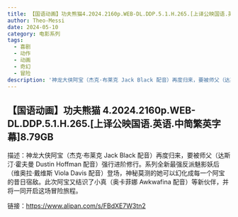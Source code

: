 ```yaml
---
title: 【国语动画】功夫熊猫4.2024.2160p.WEB-DL.DDP.5.1.H.265.[上译公映国语.英语.中简繁英字幕]8.79GB
author: Theo-Messi
date: 2024-05-10
category: 电影系列
tags:
  - 喜剧
  - 动作
  - 动画
  - 奇幻
  - 冒险
description: '神龙大侠阿宝（杰克·布莱克 Jack Black 配音）再度归来，要被师父（达斯汀·霍夫曼 Dustin Hoffman 配音）强行进阶修行。系列全新最强反派魅影妖后（维奥拉·戴维斯 Viola Davis 配音）登场，神秘莫测的她可以幻化成每一个阿宝的昔日宿敌。此次阿宝又结识了小真（奥卡菲娜 Awkwafina 配音）等新伙伴，并将一同开启这场冒险旅程。'
---
```


## 【国语动画】功夫熊猫 4.2024.2160p.WEB-DL.DDP.5.1.H.265.[上译公映国语.英语.中简繁英字幕]8.79GB

描述：神龙大侠阿宝（杰克·布莱克 Jack Black 配音）再度归来，要被师父（达斯汀·霍夫曼 Dustin Hoffman 配音）强行进阶修行。系列全新最强反派魅影妖后（维奥拉·戴维斯 Viola Davis 配音）登场，神秘莫测的她可以幻化成每一个阿宝的昔日宿敌。此次阿宝又结识了小真（奥卡菲娜 Awkwafina 配音）等新伙伴，并将一同开启这场冒险旅程。

链接：https://www.alipan.com/s/FBdXE7W3tn2
